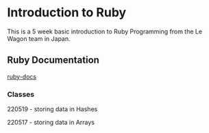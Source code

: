 # Introduction to Ruby

This is a 5 week basic introduction to Ruby Programming from the Le Wagon team in Japan.

## Ruby Documentation

[ruby-docs](https://www.ruby-doc.org)

### Classes

220519 - storing data in Hashes

220517 - storing data in Arrays
